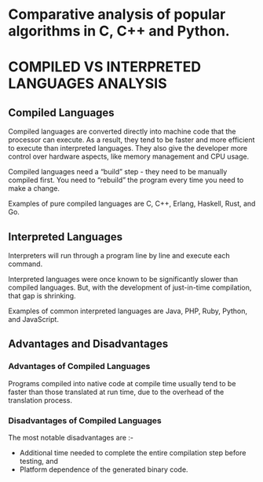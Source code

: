 # Comparative analysis of popular algorithms in C, C++ and Python.
# COMPILED VS INTERPRETED LANGUAGES ANALYSIS



## Compiled Languages

Compiled languages are converted directly into machine code that the processor can execute. As a result, they tend to be faster and more efficient to execute than interpreted languages. They also give the developer more control over hardware aspects, like memory management and CPU usage.

Compiled languages need a “build” step - they need to be manually compiled first. You need to “rebuild” the program every time you need to make a change.

Examples of pure compiled languages are C, C++, Erlang, Haskell, Rust, and Go.

##  Interpreted Languages

Interpreters will run through a program line by line and execute each command.

Interpreted languages were once known to be significantly slower than compiled languages. But, with the development of just-in-time compilation, that gap is shrinking.

Examples of common interpreted languages are Java, PHP, Ruby, Python, and JavaScript.

##  Advantages and Disadvantages

### Advantages of Compiled Languages

Programs compiled into native code at compile time usually tend to be faster than those translated at run time, due to the overhead of the translation process.

### Disadvantages of Compiled Languages
The most notable disadvantages are :-
-   Additional time needed to complete the entire compilation step before testing, and
-   Platform dependence of the generated binary code.
